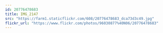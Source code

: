 ```yaml
---
id: 20776478683
title: IMG_2147
src: "https://farm1.staticflickr.com/608/20776478683_dca73d3c49.jpg"
flickr_url: "https://www.flickr.com/photos/96030877%40N06/20776478683"
---
```

